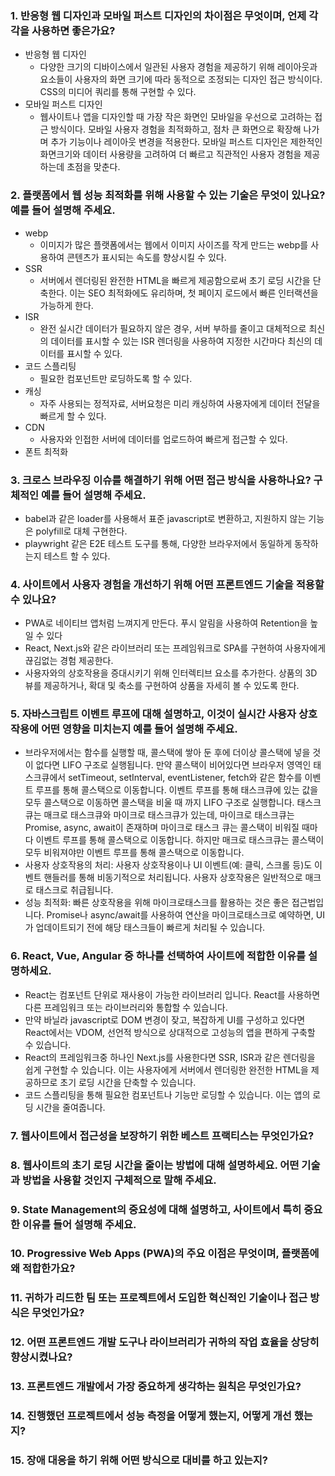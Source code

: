 ### 1. 반응형 웹 디자인과 모바일 퍼스트 디자인의 차이점은 무엇이며, 언제 각각을 사용하면 좋은가요?
- 반응형 웹 디자인
    - 다양한 크기의 디바이스에서 일관된 사용자 경험을 제공하기 위해 레이아웃과 요소들이 사용자의 화면 크기에 따라 동적으로 조정되는 디자인 접근 방식이다. CSS의 미디어 쿼리를 통해 구현할 수 있다.
- 모바일 퍼스트 디자인
    - 웹사이트나 앱을 디자인할 때 가장 작은 화면인 모바일을 우선으로 고려하는 접근 방식이다. 모바일 사용자 경험을 최적화하고, 점차 큰 화면으로 확장해 나가며 추가 기능이나 레이아웃 변경을 적용한다. 모바일 퍼스트 디자인은 제한적인 화면크기와 데이터 사용량을 고려하여 더 빠르고 직관적인 사용자 경험을 제공하는데 초점을 맞춘다.

### 2. 플랫폼에서 웹 성능 최적화를 위해 사용할 수 있는 기술은 무엇이 있나요? 예를 들어 설명해 주세요.
- webp
    - 이미지가 많은 플랫폼에서는 웹에서 이미지 사이즈를 작게 만드는 webp를 사용하여 콘텐츠가 표시되는 속도를 향상시킬 수 있다.
- SSR
    - 서버에서 렌더링된 완전한 HTML을 빠르게 제공함으로써 초기 로딩 시간을 단축한다. 이는 SEO 최적화에도 유리하며, 첫 페이지 로드에서 빠른 인터랙션을 가능하게 한다.
- ISR
    - 완전 실시간 데이터가 필요하지 않은 경우, 서버 부하를 줄이고 대체적으로 최신의 데이터를 표시할 수 있는 ISR 렌더링을 사용하여 지정한 시간마다 최신의 데이터를 표시할 수 있다.
- 코드 스플리팅
    - 필요한 컴포넌트만 로딩하도록 할 수 있다.
- 캐싱
    - 자주 사용되는 정적자료, 서버요청은 미리 캐싱하여 사용자에게 데이터 전달을 빠르게 할 수 있다.
- CDN
    - 사용자와 인접한 서버에 데이터를 업로드하여 빠르게 접근할 수 있다.
- 폰트 최적화

### 3. 크로스 브라우징 이슈를 해결하기 위해 어떤 접근 방식을 사용하나요? 구체적인 예를 들어 설명해 주세요.
- babel과 같은 loader를 사용해서 표준 javascript로 변환하고, 지원하지 않는 기능은 polyfill로 대체 구현한다.
- playwright 같은 E2E 테스트 도구를 통해, 다양한 브라우저에서 동일하게 동작하는지 테스트 할 수 있다.

### 4. 사이트에서 사용자 경험을 개선하기 위해 어떤 프론트엔드 기술을 적용할 수 있나요?
- PWA로 네이티브 앱처럼 느껴지게 만든다. 푸시 알림을 사용하여 Retention을 높일 수 있다
- React, Next.js와 같은 라이브러리 또는 프레임워크로 SPA를 구현하여 사용자에게 끊김없는 경험 제공한다.
- 사용자와의 상호작용을 증대시키기 위해 인터렉티브 요소를 추가한다. 상품의 3D 뷰를 제공하거나, 확대 및 축소를 구현하여 상품을 자세히 볼 수 있도록 한다.

### 5. 자바스크립트 이벤트 루프에 대해 설명하고, 이것이 실시간 사용자 상호작용에 어떤 영향을 미치는지 예를 들어 설명해 주세요.
- 브라우저에서는 함수를 실행할 때, 콜스택에 쌓아 둔 후에 더이상 콜스택에 넣을 것이 없다면 LIFO 구조로 실행됩니다. 만약 콜스택이 비어있다면 브라우저 영역인 태스크큐에서 setTimeout, setInterval, eventListener, fetch와 같은 함수를 이벤트 루프를 통해 콜스택으로 이동합니다. 이벤트 루프를 통해 태스크큐에 있는 값을 모두 콜스택으로 이동하면 콜스택을 비울 때 까지 LIFO 구조로 실행합니다. 태스크큐는 매크로 태스크큐와 마이크로 태스크큐가 있는데, 마이크로 태스크큐는 Promise, async, await이 존재하며 마이크로 태스크 큐는 콜스택이 비워질 때마다 이벤트 루프를 통해 콜스택으로 이동합니다. 하지만 매크로 태스크큐는 콜스택이 모두 비워져야만 이벤트 루프를 통해 콜스택으로 이동합니다.
- 사용자 상호작용의 처리: 사용자 상호작용이나 UI 이벤트(예: 클릭, 스크롤 등)도 이벤트 핸들러를 통해 비동기적으로 처리됩니다. 사용자 상호작용은 일반적으로 매크로 태스크로 취급됩니다.
- 성능 최적화: 빠른 상호작용을 위해 마이크로태스크를 활용하는 것은 좋은 접근법입니다. Promise나 async/await를 사용하여 연산을 마이크로태스크로 예약하면, UI가 업데이트되기 전에 해당 태스크들이 빠르게 처리될 수 있습니다.

### 6. React, Vue, Angular 중 하나를 선택하여 사이트에 적합한 이유를 설명하세요.
- React는 컴포넌트 단위로 재사용이 가능한 라이브러리 입니다. React를 사용하면 다른 프레임워크 또는 라이브러리와 통합할 수 있습니다. 
- 만약 바닐라 javascript로 DOM 변경이 잦고, 복잡하게 UI를 구성하고 있다면 React에서는 VDOM, 선언적 방식으로 상대적으로 고성능의 앱을 편하게 구축할 수 있습니다.
- React의 프레임워크중 하나인 Next.js를 사용한다면 SSR, ISR과 같은 렌더링을 쉽게 구현할 수 있습니다. 이는 사용자에게 서버에서 렌더링한 완전한 HTML을 제공하므로 초기 로딩 시간을 단축할 수 있습니다.
- 코드 스플리팅을 통해 필요한 컴포넌트나 기능만 로딩할 수 있습니다. 이는 앱의 로딩 시간을 줄여줍니다.

### 7. 웹사이트에서 접근성을 보장하기 위한 베스트 프랙티스는 무엇인가요?


### 8. 웹사이트의 초기 로딩 시간을 줄이는 방법에 대해 설명하세요. 어떤 기술과 방법을 사용할 것인지 구체적으로 말해 주세요.

### 9. State Management의 중요성에 대해 설명하고, 사이트에서 특히 중요한 이유를 들어 설명해 주세요.

### 10. Progressive Web Apps (PWA)의 주요 이점은 무엇이며, 플랫폼에 왜 적합한가요?


### 11. 귀하가 리드한 팀 또는 프로젝트에서 도입한 혁신적인 기술이나 접근 방식은 무엇인가요?

### 12. 어떤 프론트엔드 개발 도구나 라이브러리가 귀하의 작업 효율을 상당히 향상시켰나요?

### 13. 프론트엔드 개발에서 가장 중요하게 생각하는 원칙은 무엇인가요?


### 14. 진행했던 프로젝트에서 성능 측정을 어떻게 했는지, 어떻게 개선 했는지?

### 15. 장애 대응을 하기 위해 어떤 방식으로 대비를 하고 있는지?